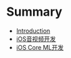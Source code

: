 # Summary

* [Introduction](README.md)
* [iOS音视频开发](iosyin-shi-pin.md)
* [iOS Core ML开发](ios-core-mlkai-fa.md)

